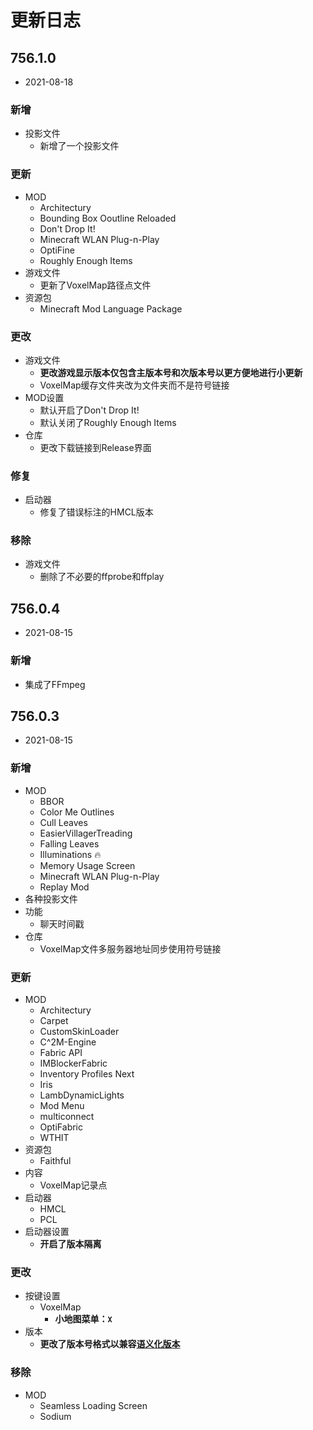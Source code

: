 # 更新日志

## 756.1.0
- 2021-08-18
### 新增
- 投影文件
    - 新增了一个投影文件
### 更新
- MOD
    - Architectury
    - Bounding Box Ooutline Reloaded
    - Don't Drop It!
    - Minecraft WLAN Plug-n-Play
    - OptiFine
    - Roughly Enough Items
- 游戏文件
    - 更新了VoxelMap路径点文件
- 资源包
    - Minecraft Mod Language Package
### 更改
- 游戏文件
    - **更改游戏显示版本仅包含主版本号和次版本号以更方便地进行小更新**
    - VoxelMap缓存文件夹改为文件夹而不是符号链接
- MOD设置
    - 默认开启了Don't Drop It!
    - 默认关闭了Roughly Enough Items
- 仓库
    - 更改下载链接到Release界面
### 修复
- 启动器
    - 修复了错误标注的HMCL版本
### 移除
- 游戏文件
    - 删除了不必要的ffprobe和ffplay

## 756.0.4
- 2021-08-15
### 新增
- 集成了FFmpeg

## 756.0.3
- 2021-08-15
### 新增
- MOD
    - BBOR
    - Color Me Outlines
    - Cull Leaves
    - EasierVillagerTreading
    - Falling Leaves
    - Illuminations 🔥
    - Memory Usage Screen
    - Minecraft WLAN Plug-n-Play
    - Replay Mod
- 各种投影文件
- 功能
    - 聊天时间戳
- 仓库
    - VoxelMap文件多服务器地址同步使用符号链接
### 更新
- MOD
    - Architectury
    - Carpet
    - CustomSkinLoader
    - C^2M-Engine
    - Fabric API
    - IMBlockerFabric
    - Inventory Profiles Next
    - Iris
    - LambDynamicLights
    - Mod Menu
    - multiconnect
    - OptiFabric
    - WTHIT
- 资源包
    - Faithful
- 内容
    - VoxelMap记录点
- 启动器
    - HMCL
    - PCL
- 启动器设置
    - **开启了版本隔离**
### 更改
- 按键设置
    - VoxelMap
        - **小地图菜单：`X`**
- 版本
    - **更改了版本号格式以兼容[语义化版本](https://semver.org/lang/zh-CN/)**
### 移除
- MOD
    - Seamless Loading Screen
    - Sodium
